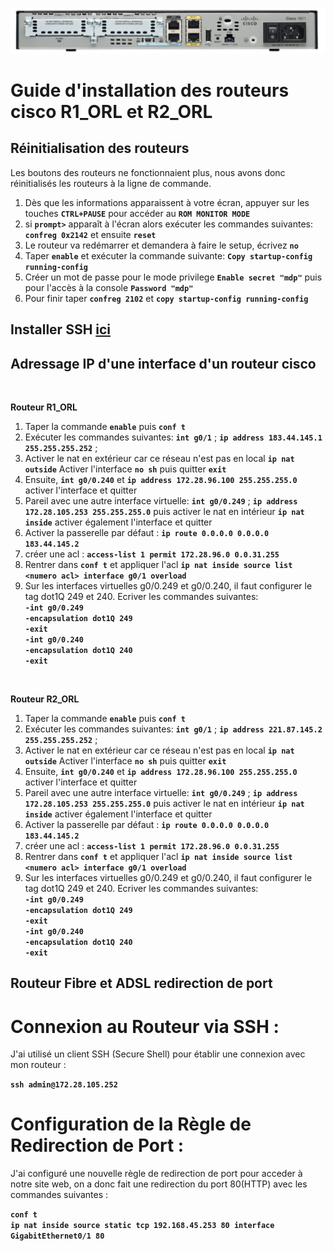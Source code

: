![routeurs](routeur.png)
# Guide d'installation des routeurs cisco R1_ORL et R2_ORL


## Réinitialisation des routeurs

Les boutons des routeurs ne fonctionnaient plus, nous avons donc réinitialisés les routeurs à la ligne de commande.

1. Dès que les informations apparaissent à votre écran, appuyer sur les touches **`CTRL+PAUSE`** pour accéder au **`ROM MONITOR MODE`**
2. si **`prompt>`** apparaît à l'écran alors exécuter les commandes suivantes: **`confreg 0x2142`** et ensuite **`reset`**
3. Le routeur va redémarrer et demandera à faire le setup, écrivez **`no`**
4. Taper **`enable`** et exécuter la commande suivante: **`Copy startup-config running-config`**
5. Créer un mot de passe pour le mode privilege **`Enable secret "mdp"`** puis pour l'accès à la console **`Password "mdp"`**
6. Pour finir taper **`confreg 2102`** et **`copy startup-config running-config`**

## Installer SSH [**ici**](/OrleansSIO.github.io/switch/)

## Adressage IP d'une interface d'un routeur cisco 

<br>

**Routeur R1_ORL**

1. Taper la commande **`enable`** puis **`conf t`**
2. Exécuter les commandes suivantes: **`int g0/1`** ; **`ip address 183.44.145.1 255.255.255.252`** ;
3. Activer le nat en extérieur car ce réseau n'est pas en local **`ip nat outside`** Activer l'interface **`no sh`** puis quitter **`exit`**
4. Ensuite, **`int g0/0.240`** et **`ip address 172.28.96.100 255.255.255.0`** activer l'interface et quitter
5. Pareil avec une autre interface virtuelle: **`int g0/0.249`** ; **`ip address 172.28.105.253 255.255.255.0`** puis activer le nat en intérieur **`ip nat inside`** 
activer également l'interface et quitter
6. Activer la passerelle par défaut : **`ip route 0.0.0.0 0.0.0.0 183.44.145.2`**
7. créer une acl : **`access-list 1 permit 172.28.96.0 0.0.31.255`**
8. Rentrer dans **`conf t`** et appliquer l'acl **`ip nat inside source list <numero acl> interface g0/1 overload  `**
9. Sur les interfaces virtuelles g0/0.249 et g0/0.240, il faut configurer le tag dot1Q 249 et 240. Ecriver les commandes suivantes:<br>
            **`-int g0/0.249`**
            <br>
            **`-encapsulation dot1Q 249`**
            <br>
            **`-exit`**
            <br>
             **`-int g0/0.240`**
            <br>
            **`-encapsulation dot1Q 240`**
            <br>
            **`-exit`**
<br>

**Routeur R2_ORL**

1. Taper la commande **`enable`** puis **`conf t`**
2. Exécuter les commandes suivantes: **`int g0/1`** ; **`ip address 221.87.145.2 255.255.255.252`** ;
3. Activer le nat en extérieur car ce réseau n'est pas en local **`ip nat outside`** Activer l'interface **`no sh`** puis quitter **`exit`**
4. Ensuite, **`int g0/0.240`** et **`ip address 172.28.96.100 255.255.255.0`** activer l'interface et quitter
5. Pareil avec une autre interface virtuelle: **`int g0/0.249`** ; **`ip address 172.28.105.253 255.255.255.0`** puis activer le nat en intérieur **`ip nat inside`** 
activer également l'interface et quitter
6. Activer la passerelle par défaut : **`ip route 0.0.0.0 0.0.0.0 183.44.145.2`**
7. créer une acl : **`access-list 1 permit 172.28.96.0 0.0.31.255`**
8. Rentrer dans **`conf t`** et appliquer l'acl **`ip nat inside source list <numero acl> interface g0/1 overload  `**
9. Sur les interfaces virtuelles g0/0.249 et g0/0.240, il faut configurer le tag dot1Q 249 et 240. Ecriver les commandes suivantes:<br>
            **`-int g0/0.249`**
            <br>
            **`-encapsulation dot1Q 249`**
            <br>
            **`-exit`**
            <br>
             **`-int g0/0.240`**
            <br>
            **`-encapsulation dot1Q 240`**
            <br>
            **`-exit`**

## Routeur Fibre et ADSL redirection de port 

# Connexion au Routeur via SSH :
J'ai utilisé un client SSH (Secure Shell) pour établir une connexion avec mon routeur :

**`ssh admin@172.28.105.252`**

# Configuration de la Règle de Redirection de Port :
J'ai configuré une nouvelle règle de redirection de port pour acceder à notre site web, on a donc fait une redirection du port 80(HTTP) avec les commandes suivantes :

**`conf t`**
</br>
**`ip nat inside source static tcp 192.168.45.253 80 interface GigabitEthernet0/1 80`**
